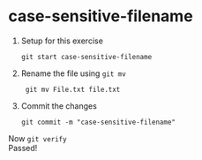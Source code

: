 # case-sensitive-filename

1. Setup for this exercise

   ```
   git start case-sensitive-filename
   ```  
  
3. Rename the file using ```git mv```

   ```
    git mv File.txt file.txt 
   ```  

5. Commit the changes

   ```
   git commit -m "case-sensitive-filename"
   ```

Now ```git verify```   
Passed! 
